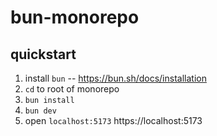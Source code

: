 # bun-monorepo

## quickstart

1. install `bun` -- https://bun.sh/docs/installation
2. `cd` to root of monorepo
3. `bun install`
4. `bun dev`
5. open `localhost:5173` https://localhost:5173
